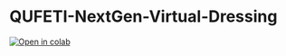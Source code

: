 # QUFETI-NextGen-Virtual-Dressing

[![Open in colab](https://colab.research.google.com/assets/colab-badge.svg)](https://colab.research.google.com/github/sujithkumar-r/QUFETI-NextGen-Virtual-Dressing/blob/main/QNVDdemo.ipynb)

